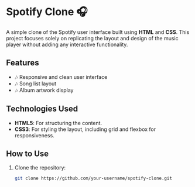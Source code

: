 # Spotify Clone 🎧

A simple clone of the Spotify user interface built using **HTML** and **CSS**. This project focuses solely on replicating the layout and design of the music player without adding any interactive functionality.

## Features

- 🎶 Responsive and clean user interface
- 🎶 Song list layout
- 🎶 Album artwork display

## Technologies Used

- **HTML5**: For structuring the content.
- **CSS3**: For styling the layout, including grid and flexbox for responsiveness.

## How to Use

1. Clone the repository:

   ```bash
   git clone https://github.com/your-username/spotify-clone.git
